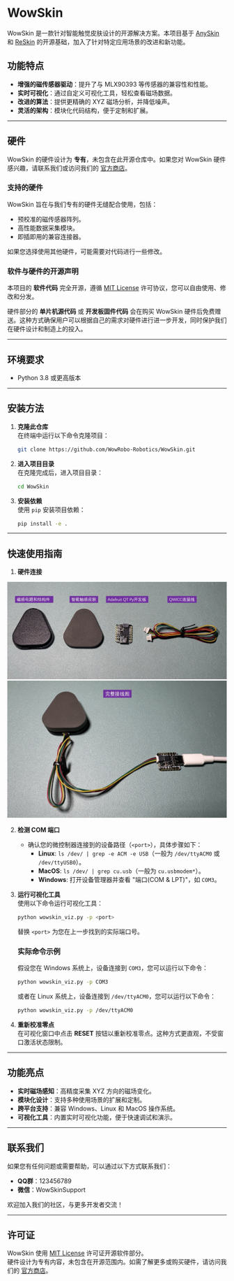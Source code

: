 # WowSkin

WowSkin 是一款针对智能触觉皮肤设计的开源解决方案。本项目基于 [AnySkin](https://any-skin.github.io/) 和 [ReSkin](https://reskin.dev/) 的开源基础，加入了针对特定应用场景的改进和新功能。

## 功能特点

- **增强的磁传感器驱动**：提升了与 MLX90393 等传感器的兼容性和性能。
- **实时可视化**：通过自定义可视化工具，轻松查看磁场数据。
- **改进的算法**：提供更精确的 XYZ 磁场分析，并降低噪声。
- **灵活的架构**：模块化代码结构，便于定制和扩展。

---

## 硬件

WowSkin 的硬件设计为 **专有**，未包含在此开源仓库中。如果您对 WowSkin 硬件感兴趣，请联系我们或访问我们的 [官方商店](https://item.taobao.com/item.htm?ft=t&id=863972140022)。

### 支持的硬件

WowSkin 旨在与我们专有的硬件无缝配合使用，包括：

- 预校准的磁传感器阵列。
- 高性能数据采集模块。
- 即插即用的兼容连接器。

如果您选择使用其他硬件，可能需要对代码进行一些修改。

### 软件与硬件的开源声明

本项目的 **软件代码** 完全开源，遵循 [MIT License](LICENSE) 许可协议，您可以自由使用、修改和分发。

硬件部分的 **单片机源代码** 或 **开发板固件代码** 会在购买 WowSkin 硬件后免费赠送。这种方式确保用户可以根据自己的需求对硬件进行进一步开发，同时保护我们在硬件设计和制造上的投入。

---

## 环境要求

- Python 3.8 或更高版本

---

## **安装方法**

1. **克隆此仓库**  
   在终端中运行以下命令克隆项目：
   ```bash
   git clone https://github.com/WowRobo-Robotics/WowSkin.git
   ```

2. **进入项目目录**  
   在克隆完成后，进入项目目录：
   ```bash
   cd WowSkin
   ```

3. **安装依赖**  
   使用 `pip` 安装项目依赖：
   ```bash
   pip install -e .
   ```

---

## **快速使用指南**

1. **硬件连接**  
 <img src="./images/001.png" alt="硬件连接示意图" width="600px">
   <img src="./images/002.png" alt="硬件连接示意图" width="600px">

2. **检测 COM 端口**  
   - 确认您的微控制器连接到的设备路径（`<port>`），具体步骤如下：
     - **Linux**: `ls /dev/ | grep -e ACM -e USB`（一般为 `/dev/ttyACM0` 或 `/dev/ttyUSB0`）。
     - **MacOS**: `ls /dev/ | grep cu.usb`（一般为 `cu.usbmodem*`）。
     - **Windows**: 打开设备管理器并查看 "端口(COM & LPT)"，如 `COM3`。

3. **运行可视化工具**  
   使用以下命令运行可视化工具：
   ```bash
   python wowskin_viz.py -p <port>
   ```
   替换 `<port>` 为您在上一步找到的实际端口号。

   ### 实际命令示例
   假设您在 Windows 系统上，设备连接到 `COM3`，您可以运行以下命令：
   ```bash
   python wowskin_viz.py -p COM3
   ```

   或者在 Linux 系统上，设备连接到 `/dev/ttyACM0`，您可以运行以下命令：
   ```bash
   python wowskin_viz.py -p /dev/ttyACM0
   ```

4. **重新校准零点**  
   在可视化窗口中点击 **RESET** 按钮以重新校准零点。这种方式更直观，不受窗口激活状态限制。

---

## **功能亮点**

- **实时磁场感知**：高精度采集 XYZ 方向的磁场变化。
- **模块化设计**：支持多种使用场景的扩展和定制。
- **跨平台支持**：兼容 Windows、Linux 和 MacOS 操作系统。
- **可视化工具**：内置实时可视化功能，便于快速调试和演示。

---

## **联系我们**

如果您有任何问题或需要帮助，可以通过以下方式联系我们：

- **QQ群**：123456789
- **微信**：WowSkinSupport

欢迎加入我们的社区，与更多开发者交流！


---

## **许可证**

WowSkin 使用 [MIT License](LICENSE) 许可证开源软件部分。  
硬件设计为专有内容，未包含在开源范围内。如需了解更多或购买硬件，请访问我们的 [官方商店](https://yourstore.com)。

